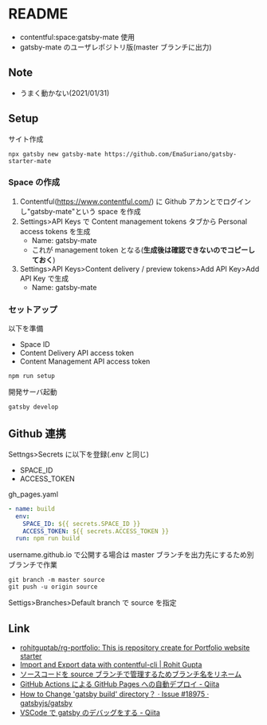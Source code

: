 # README

- contentful:space:gatsby-mate 使用
- gatsby-mate のユーザレポジトリ版(master ブランチに出力)

## Note

- うまく動かない(2021/01/31)

## Setup

サイト作成

```shell
npx gatsby new gatsby-mate https://github.com/EmaSuriano/gatsby-starter-mate
```

### Space の作成

1. Contentful(https://www.contentful.com/) に Github アカンとでログインし"gatsby-mate"という space を作成
2. Settings>API Keys で Content management tokens タブから Personal access tokens を生成
   - Name: gatsby-mate
   - これが management token となる(**生成後は確認できないのでコピーしておく**)
3. Settings>API Keys>Content delivery / preview tokens>Add API Key>Add API Key で生成
   - Name: gatsby-mate

### セットアップ

以下を準備

- Space ID
- Content Delivery API access token
- Content Management API access token

```shell
npm run setup
```

開発サーバ起動

```shell
gatsby develop
```

## Github 連携

Settngs>Secrets に以下を登録(.env と同じ)

- SPACE_ID
- ACCESS_TOKEN

gh_pages.yaml

```yaml
- name: build
  env:
    SPACE_ID: ${{ secrets.SPACE_ID }}
    ACCESS_TOKEN: ${{ secrets.ACCESS_TOKEN }}
  run: npm run build
```

username.github.io で公開する場合は master ブランチを出力先にするため別ブランチで作業

```shell
git branch -m master source
git push -u origin source
```

Settigs>Branches>Default branch で source を指定

## Link

- [rohitguptab/rg\-portfolio: This is repository create for Portfolio website starter](https://github.com/rohitguptab/rg-portfolio)
- [Import and Export data with contentful\-cli \| Rohit Gupta](https://rohitgupta.design/import-and-export-data-with-contentful-cli)
- [ソースコードを source ブランチで管理するためブランチ名をリネーム](https://ks6088ts.github.io/20200307-gatsby-get-started/)
- [GitHub Actions による GitHub Pages への自動デプロイ \- Qiita](https://qiita.com/peaceiris/items/d401f2e5724fdcb0759d)
- [How to Change 'gatsby build' directory？ · Issue \#18975 · gatsbyjs/gatsby](https://github.com/gatsbyjs/gatsby/issues/18975)
- [VSCode で gatsby のデバッグをする \- Qiita](https://qiita.com/3S_Laboo/items/8a963cd87d917a8bd3c9)
